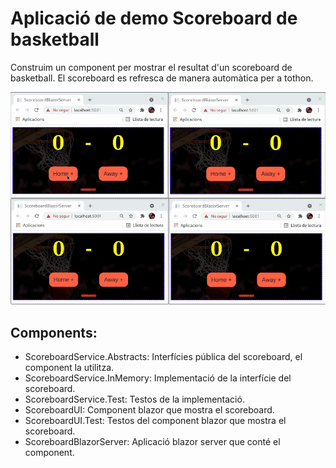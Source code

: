 # Aplicació de demo Scoreboard de basketball

Construim un component per mostrar el resultat d'un scoreboard de basketball. El scoreboard es refresca de manera automàtica per a tothon.

![](../../docs/imatges/b.gif)

## Components:

* ScoreboardService.Abstracts: Interfícies pública del scoreboard, el component la utilitza.
* ScoreboardService.InMemory: Implementació de la interfície del scoreboard.
* ScoreboardService.Test: Testos de la implementació.
* ScoreboardUI: Component blazor que mostra el scoreboard.
* ScoreboardUI.Test: Testos del component blazor que mostra el scoreboard.
* ScoreboardBlazorServer: Aplicació blazor server que conté el component.
